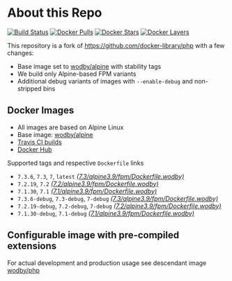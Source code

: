 # About this Repo

[![Build Status](https://travis-ci.org/wodby/base-php.svg?branch=master)](https://travis-ci.org/wodby/base-php)
[![Docker Pulls](https://img.shields.io/docker/pulls/wodby/base-php.svg)](https://hub.docker.com/r/wodby/base-php)
[![Docker Stars](https://img.shields.io/docker/stars/wodby/base-php.svg)](https://hub.docker.com/r/wodby/base-php)
[![Docker Layers](https://images.microbadger.com/badges/image/wodby/base-php.svg)](https://microbadger.com/images/wodby/base-php)

This repository is a fork of https://github.com/docker-library/php with a few changes:

* Base image set to [wodby/alpine](https://github.com/wodby/alpine) with stability tags
* We build only Alpine-based FPM variants
* Additional debug variants of images with `--enable-debug` and non-stripped bins

## Docker Images

* All images are based on Alpine Linux
* Base image: [wodby/alpine](https://github.com/wodby/alpine)
* [Travis CI builds](https://travis-ci.org/wodby/base-php) 
* [Docker Hub](https://hub.docker.com/r/wodby/base-php)

Supported tags and respective `Dockerfile` links

* `7.3.6`, `7.3`, `7`, `latest` [_(7.3/alpine3.9/fpm/Dockerfile.wodby)_]
* `7.2.19`, `7.2` [_(7.2/alpine3.9/fpm/Dockerfile.wodby)_]
* `7.1.30`, `7.1` [_(7.1/alpine3.9/fpm/Dockerfile.wodby)_]
* `7.3.6-debug`, `7.3-debug`, `7-debug` [_(7.3/alpine3.9/fpm/Dockerfile.wodby)_]
* `7.2.19-debug`, `7.2-debug`, `7-debug` [_(7.2/alpine3.9/fpm/Dockerfile.wodby)_]
* `7.1.30-debug`, `7.1-debug` [_(7.1/alpine3.9/fpm/Dockerfile.wodby)_]

## Configurable image with pre-compiled extensions

For actual development and production usage see descendant image [wodby/php](https://github.com/wodby/php)

[_(7.3/alpine3.9/fpm/Dockerfile.wodby)_]: https://github.com/wodby/base-php/tree/master/7.3/alpine3.9/fpm/Dockerfile.wodby
[_(7.2/alpine3.9/fpm/Dockerfile.wodby)_]: https://github.com/wodby/base-php/tree/master/7.2/alpine3.9/fpm/Dockerfile.wodby
[_(7.1/alpine3.9/fpm/Dockerfile.wodby)_]: https://github.com/wodby/base-php/tree/master/7.1/alpine3.9/fpm/Dockerfile.wodby
